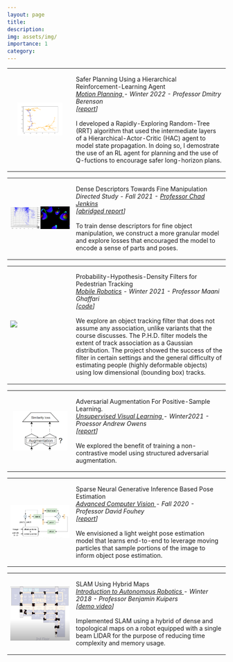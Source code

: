 ```yaml
---
layout: page
title: 
description: 
img: assets/img/
importance: 1
category: 
---
```





<!--------------------------------------------------------------------------->
<!--------------------------------------------------------------------------->
<!----------------------------- HAC RRT Project ------------------------------>
<!--------------------------------------------------------------------------->
<!--------------------------------------------------------------------------->
<table width="100%" align="center" border="0" cellspacing="0" cellpadding="20">
    <tbody>
        <td width="30%" style="text-align: center;">
            <img src='./images/hac_rrt_path.png' width="75%">
        </td>
        <td valign="top" width="70%">
            <p>
                <papertitle>
                Safer Planning Using a Hierarchical Reinforcement-Learning Agent
                </papertitle>
                <br>
                <em>
                <a href="https://web.eecs.umich.edu/~dmitryb/courses/winter2022motionplanning/index.html" target="_blank">
                    Motion Planning
                </a>
                - Winter 2022 - Professor Dmitry Berenson
                <br>
                [<a href="./pdfs/hac-rrt-writeup.pdf" target="_blank">report</a>]
                </em>
                <!-- <br>
                A class project in which I explored the potential of finding a safe path 
                while using reinforcement learning to learn dynamics. -->
                <br>
                <br style="line-height: 8px;">
                I developed a Rapidly-Exploring Random-Tree (RRT) algorithm 
                that used the intermediate layers of a Hierarchical-Actor-Critic (HAC) 
                agent to model state propagation. In doing so, I demostrate the use of an 
                RL agent for planning and the use of Q-fuctions to encourage
                safer long-horizon plans.
                <!-- The RRT would discard proposed next 
                steps if they led to high Q-values. Attempting to reach random goals 
                exposes less risky paths. -->
            </p>
        </td>
    </tr>
    </tbody>

</table>

<!--------------------------------------------------------------------------->
<!--------------------------------------------------------------------------->
<!---------------------------- Dense Descriptors ---------------------------->
<!--------------------------------------------------------------------------->
<!--------------------------------------------------------------------------->
<table width="100%" align="center" border="0" cellspacing="0" cellpadding="20">
    <tbody>
        <td width="30%">
            <img src='./images/DenseDescriptorsWithLoss.png' width="100%">
        </td>
        <td valign="top" width="70%">
            <p>
                <papertitle> Dense Descriptors Towards Fine Manipulation </papertitle>
                <br>
                <em>
                Directed Study - Fall 2021 - 
                <a href="https://ocj.name/"  target="_blank"> Professor Chad Jenkins </a> 
                <br>
                [<a href="./pdfs/Abbreviated-Writup-Evolving-Dense-Descriptors-Towards-Fine-Manipulation.pdf" target="_blank">abridged report</a>]
                </em>
                <br> <br style="line-height: 8px;">
                To train dense descriptors for fine object manipulation, we construct
                a more granular model and explore losses that encouraged
                the model to encode a sense of parts and poses.  
            </p>
        </td>
    </tr>
    </tbody>

</table>

<!--------------------------------------------------------------------------->
<!--------------------------------------------------------------------------->
<!------------------- PHD-Filter Exploration -------------------->
<!--------------------------------------------------------------------------->
<!--------------------------------------------------------------------------->
<table width="100%" align="center" border="0" cellspacing="0" cellpadding="20">
    <tbody>
    <td width="30%">
        <img src='./images/PhdFilterPeopleTracking.gif' width="100%">
    </td>
    <td valign="top" width="70%">
        <p>
        <papertitle>
            Probability-Hypothesis-Density Filters for Pedestrian Tracking 
        </papertitle>
        <br>
        <em>
            <a href="https://github.com/UMich-CURLY-teaching/UMich-ROB-530-public" target="_blank">Mobile Robotics</a> 
            - Winter 2021 - Professor Maani Ghaffari 
            <br>
            [<a href="https://github.com/MobileRoboticistsW21/PHD-object-tracking" target="_blank">code</a>] 
        </em>
        <br>
        <br style="line-height: 8px;">
        We explore an object tracking filter that does not assume any association, 
        unlike variants that the course discusses. The P.H.D. filter models the 
        extent of track association as a Gaussian distribution.
        The project showed the success of the filter in certain settings
        and the general difficulty of estimating people (highly deformable 
        objects) using low dimensional (bounding box) tracks. 
        </p>
    </td>
    </tr>
</tbody>

</table>


<!--------------------------------------------------------------------------->
<!--------------------------------------------------------------------------->
<!------------------- Aversarial Augmentation -------------------->
<!--------------------------------------------------------------------------->
<!--------------------------------------------------------------------------->
<table width="100%" align="center" border="0" cellspacing="0" cellpadding="20">
    <tbody>
    <td width="30%">
        <img src='./images/AdversarialAug.png' 
        style="width: 125px; margin: auto; display: flex;">
    </td>
    <td valign="top" width="70%">
        <p>
        <papertitle>
            Adversarial Augmentation For Positive-Sample Learning.
        </papertitle>
        <br>
        <em>
            <a href="https://web.eecs.umich.edu/~ahowens/eecs598-012/w21/" target="_blank">
            Unsupervised Visual Learning
            </a> 
            - Winter2021 - Proessor Andrew Owens
            <br>
            [<a href="./pdfs/Adversarial-Augmentations-for-non-Contrastive-Learning.pdf" target="_blank">report</a>]
        </em>
        <br>
        <br style="line-height: 8px;">
        We explored the benefit of training a non-contrastive model using 
        structured adversarial augmentation.   
        </p>
    </td>
    </tr>
</tbody>

</table>




<!--------------------------------------------------------------------------->
<!--------------------------------------------------------------------------->
<!------------------- Sparse Pose Estimation -------------------->
<!--------------------------------------------------------------------------->
<!--------------------------------------------------------------------------->
<table width="100%" align="center" border="0" cellspacing="0" cellpadding="20">
    <tbody>
    <td width="30%">
        <img src='./images/SSPF.png' width="100%">
    </td>
    <td valign="top" width="70%">
        <p>
        <papertitle>
            Sparse Neural Generative Inference Based Pose Estimation
        </papertitle>
        <br>
        <em>
            <a href="https://web.eecs.umich.edu/~fouhey/teaching/EECS542_F20/" target="_blank">
            Advanced Computer Vision
            </a> 
            - Fall 2020 - Professor David Fouhey
            <br>
            [<a href="./pdfs/SPPFNet.pdf" target="_blank">report</a>]
        </em>
        <br> <br style="line-height: 8px;">
        We envisioned a light weight pose estimation model that learns end-to-end to
        leverage moving particles that sample portions of the image to inform object pose
        estimation.    
        </p>
    </td>
    </tr>
</tbody>

</table>




<!--------------------------------------------------------------------------->
<!--------------------------------------------------------------------------->
<!------------------- Hybrid mapping -------------------->
<!--------------------------------------------------------------------------->
<!--------------------------------------------------------------------------->
<table width="100%" align="center" border="0" cellspacing="0" cellpadding="20">
<tbody>
    <td width="30%">
    <img src='./images/hybridSLAM.png' height="125px" style="display:flex; margin:auto">
    </td>
    <td valign="top" width="70%">
    <p>
        <papertitle> SLAM Using Hybrid Maps </papertitle>
        <br>
        <em>
        <a href="https://web.eecs.umich.edu/~kuipers/teaching/eecs467-F19.html" target="_blank">
            Introduction to Autonomous Robotics 
        </a> 
        - Winter 2018 - Professor Benjamin Kuipers
        <br>
        [<a href="https://www.youtube.com/watch?v=Q4Nzotdwz_s" target="_blank">demo video</a>] 
        <br>
        </em>
        <br style="line-height: 8px;">
        Implemented SLAM using a hybrid of dense and topological maps on a 
        robot equipped with a single beam LIDAR for the purpose of reducing 
        time complexity and memory usage.    
    </p>
    </td>
</tr>
</tbody>

</table>



<!--------------------------------------------------------------------------->
<!--------------------------------------------------------------------------->
<!------------------------------ Other Projects ----------------------------->
<!--------------------------------------------------------------------------->
<!--------------------------------------------------------------------------->

<!-- <table width="100%" align="center" border="0" cellspacing="0" cellpadding="20">
<tbody> <tr> <td width="100%" valign="top">

    <heading style="line-height: 2em;">
    Other Projects
    </heading>
    <br>
    <table width="100%" valign="top" border="0" cellspacing="0" cellpadding="2">

    <tr valign="top"> 
        <td>  
        <br style="line-height: 8px;">
        <papertitle> <a href="./pdfs/Adversarial-Augmentations-for-non-Contrastive-Learning.pdf" target="_blank">
            Adversarial Augmentation For Positive-Sample Learning.
        </a> </papertitle> 
        <br>
        <em> Unsupervised Visual Learning - Winter2021</em>
        <br> 
        We explored the benefit of training a non-contrastive model using contrastive augmentation.  
        </td> 
    </tr>
    <tr valign="top"> 
        <td>  
        <br style="line-height: 8px;">
        <papertitle> <a href="./pdfs/SPPFNet.pdf" target="_blank">
            Sparse Neural Generative Inference Based Pose Estimation
        </a> </papertitle> 
        <br>
        <em> Advanced Computer Vision - Fall 2020</em>
        <br> 
        We envisioned a light weight pose estimation model that learns end-to-end to
        leverage moving particles that sample portions of the image to inform object pose
        estimation.  
        </td> 
    </tr>
    <tr valign="top"> 
        <td>  
        <br style="line-height: 8px;">
        <papertitle> <a href="https://www.youtube.com/watch?v=Q4Nzotdwz_s">
            SLAM Using Hybrid Maps
        </a> </papertitle> 
        <br>
        <em> Introduction to Autonomous Robotics - Winter 2018</em>
        <br> 
        Implemented SLAM using a hybrid of dense and topological maps on a 
        robot equipped with a single beam LIDAR for the purpose of reducing 
        time complexity and memory usage.  
        </td> 
    </tr>
    

    </table>
</td> </tr> </tbody>
</table> -->


